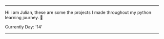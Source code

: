 ---                                                                                      ---   


Hi i am Julian, these are some the projects I made throughout my python learning journey. 🐍
  
Currently Day: '14'


---                                                                                      ---
